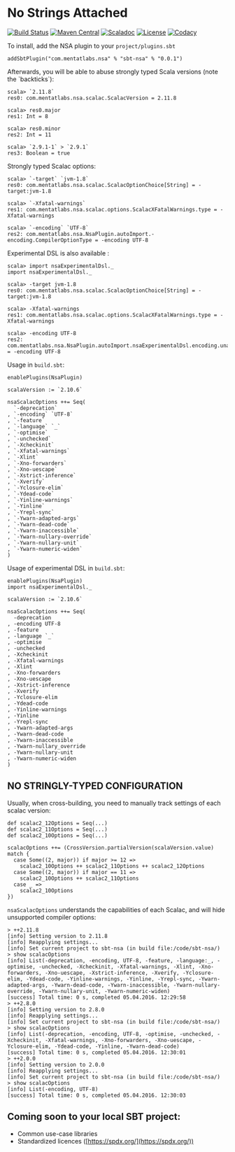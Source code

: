 No Strings Attached
===================

[![Build Status](https://travis-ci.org/mentat-labs/sbt-nsa.svg?branch=master)](https://travis-ci.org/mentat-labs/sbt-nsa)
[![Maven Central](https://maven-badges.herokuapp.com/maven-central/com.mentatlabs.nsa/sbt-nsa/badge.svg)](https://repo1.maven.org/maven2/com/mentatlabs/nsa/sbt-nsa_2.10_0.13/0.0.1/sbt-nsa-0.0.1.pom)
[![Scaladoc](https://img.shields.io/badge/scaladoc-0.0.1-brightgreen.svg)](https://oss.sonatype.org/service/local/repositories/releases/archive/com/mentatlabs/nsa/sbt-nsa_2.10_0.13/0.0.1/sbt-nsa-0.0.1-javadoc.jar/!/index.html)
[![License](https://img.shields.io/badge/license-BSD%203--clause-brightgreen.svg)](https://spdx.org/licenses/BSD-3-Clause.html)
[![Codacy](https://api.codacy.com/project/badge/grade/3b1c081128d64a1ba128e881d02424e5)](https://www.codacy.com/app/melezov/sbt-nsa)

To install, add the NSA plugin to your `project/plugins.sbt`

    addSbtPlugin("com.mentatlabs.nsa" % "sbt-nsa" % "0.0.1")


Afterwards, you will be able to abuse strongly typed Scala versions (note the \`backticks\`):

    scala> `2.11.8`
    res0: com.mentatlabs.nsa.scalac.ScalacVersion = 2.11.8

    scala> res0.major
    res1: Int = 8

    scala> res0.minor
    res2: Int = 11

    scala> `2.9.1-1` > `2.9.1`
    res3: Boolean = true

Strongly typed Scalac options:

    scala> `-target` `jvm-1.8`
    res0: com.mentatlabs.nsa.scalac.ScalacOptionChoice[String] = -target:jvm-1.8

    scala> `-Xfatal-warnings`
    res1: com.mentatlabs.nsa.scalac.options.ScalacXFatalWarnings.type = -Xfatal-warnings

    scala> `-encoding` `UTF-8`
    res2: com.mentatlabs.nsa.NsaPlugin.autoImport.-encoding.CompilerOptionType = -encoding UTF-8

Experimental DSL is also available :

    scala> import nsaExperimentalDsl._
    import nsaExperimentalDsl._

    scala> -target jvm-1.8
    res0: com.mentatlabs.nsa.scalac.ScalacOptionChoice[String] = -target:jvm-1.8

    scala> -Xfatal-warnings
    res1: com.mentatlabs.nsa.scalac.options.ScalacXFatalWarnings.type = -Xfatal-warnings

    scala> -encoding UTF-8
    res2: com.mentatlabs.nsa.NsaPlugin.autoImport.nsaExperimentalDsl.encoding.unary_-.CompilerOptionType = -encoding UTF-8

Usage in `build.sbt`:

    enablePlugins(NsaPlugin)

    scalaVersion := `2.10.6`

    nsaScalacOptions ++= Seq(
      `-deprecation`
    , `-encoding` `UTF-8`
    , `-feature`
    , `-language` `_`
    , `-optimise`
    , `-unchecked`
    , `-Xcheckinit`
    , `-Xfatal-warnings`
    , `-Xlint`
    , `-Xno-forwarders`
    , `-Xno-uescape`
    , `-Xstrict-inference`
    , `-Xverify`
    , `-Yclosure-elim`
    , `-Ydead-code`
    , `-Yinline-warnings`
    , `-Yinline`
    , `-Yrepl-sync`
    , `-Ywarn-adapted-args`
    , `-Ywarn-dead-code`
    , `-Ywarn-inaccessible`
    , `-Ywarn-nullary-override`
    , `-Ywarn-nullary-unit`
    , `-Ywarn-numeric-widen`
    )

Usage of experimental DSL in `build.sbt`:

    enablePlugins(NsaPlugin)
    import nsaExperimentalDsl._

    scalaVersion := `2.10.6`

    nsaScalacOptions ++= Seq(
      -deprecation
    , -encoding UTF-8
    , -feature
    , -language `_`
    , -optimise
    , -unchecked
    , -Xcheckinit
    , -Xfatal-warnings
    , -Xlint
    , -Xno-forwarders
    , -Xno-uescape
    , -Xstrict-inference
    , -Xverify
    , -Yclosure-elim
    , -Ydead-code
    , -Yinline-warnings
    , -Yinline
    , -Yrepl-sync
    , -Ywarn-adapted-args
    , -Ywarn-dead-code
    , -Ywarn-inaccessible
    , -Ywarn-nullary_override
    , -Ywarn-nullary-unit
    , -Ywarn-numeric-widen
    )

NO STRINGLY-TYPED CONFIGURATION
-------------------------------

Usually, when cross-building, you need to manually track settings of each scalac version:

    def scalac2_12Options = Seq(...)
    def scalac2_11Options = Seq(...)
    def scalac2_10Options = Seq(...)

    scalacOptions ++= (CrossVersion.partialVersion(scalaVersion.value) match {
      case Some((2, major)) if major >= 12 =>
        scalac2_10Options ++ scalac2_11Options ++ scalac2_12Options
      case Some((2, major)) if major == 11 =>
        scalac2_10Options ++ scalac2_11Options
      case _ =>
        scalac2_10Options
    })


`nsaScalacOptions` understands the capabilities of each Scalac, and will hide unsupported compiler options:

    > ++2.11.8
    [info] Setting version to 2.11.8
    [info] Reapplying settings...
    [info] Set current project to sbt-nsa (in build file:/code/sbt-nsa/)
    > show scalacOptions
    [info] List(-deprecation, -encoding, UTF-8, -feature, -language:_, -optimise, -unchecked, -Xcheckinit, -Xfatal-warnings, -Xlint, -Xno-forwarders, -Xno-uescape, -Xstrict-inference, -Xverify, -Yclosure-elim, -Ydead-code, -Yinline-warnings, -Yinline, -Yrepl-sync, -Ywarn-adapted-args, -Ywarn-dead-code, -Ywarn-inaccessible, -Ywarn-nullary-override, -Ywarn-nullary-unit, -Ywarn-numeric-widen)
    [success] Total time: 0 s, completed 05.04.2016. 12:29:58
    > ++2.8.0
    [info] Setting version to 2.8.0
    [info] Reapplying settings...
    [info] Set current project to sbt-nsa (in build file:/code/sbt-nsa/)
    > show scalacOptions
    [info] List(-deprecation, -encoding, UTF-8, -optimise, -unchecked, -Xcheckinit, -Xfatal-warnings, -Xno-forwarders, -Xno-uescape, -Yclosure-elim, -Ydead-code, -Yinline, -Ywarn-dead-code)
    [success] Total time: 0 s, completed 05.04.2016. 12:30:01
    > ++2.0.0
    [info] Setting version to 2.0.0
    [info] Reapplying settings...
    [info] Set current project to sbt-nsa (in build file:/code/sbt-nsa/)
    > show scalacOptions
    [info] List(-encoding, UTF-8)
    [success] Total time: 0 s, completed 05.04.2016. 12:30:03

Coming soon to your local SBT project:
--------------------------------------
+ Common use-case libraries
+ Standardized licences ([https://spdx.org/](https://spdx.org/))
